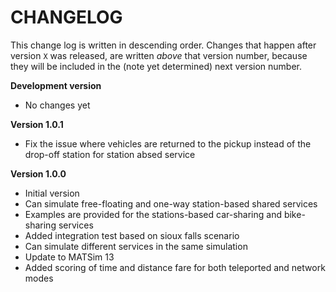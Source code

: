 # CHANGELOG

This change log is written in descending order. Changes that happen after version
`X` was released, are written *above* that version number, because they will be
included in the (note yet determined) next version number.

**Development version**

- No changes yet

**Version 1.0.1**

- Fix the issue where vehicles are returned to the pickup instead of the drop-off station for station absed service

**Version 1.0.0**

- Initial version
- Can simulate free-floating and one-way station-based shared services
- Examples are provided for the stations-based car-sharing and bike-sharing services
- Added integration test based on sioux falls scenario
- Can simulate different services in the same simulation
- Update to MATSim 13
- Added scoring of time and distance fare for both teleported and network modes
